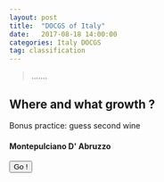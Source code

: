 ```yaml
---
layout: post
title:  "DOCGS of Italy"
date:   2017-08-18 14:00:00
categories: Italy DOCGS 
tag: classification 
---
```


<blockquote>
  <p>.......</p>
</blockquote>

<div class="text-center">
	<h2>Where and what growth ?</h2>
	<span>Bonus practice: guess second wine</span>
	<h4 class="text-danger" id="bdx">Montepulciano D' Abruzzo</h4>
	<button type="button" class="btn btn-success" id="test_me">Go !</button>
</div>

<script>
	var chateaux = ["1", "2"];

	$("#test_me").click(function(){
		var chateau = chateaux[Math.floor(Math.random()*chateaux.length)];
		$("#bdx").empty();
		$("#bdx").append("<span>" + chateau + "</span>");
	});
</script>